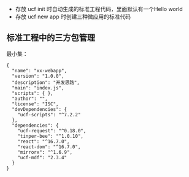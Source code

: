 
- 存放 ucf init 时自动生成的标准工程代码，里面默认有一个Hello world
- 存放 ucf new app 时创建三种微应用的标准代码

## 标准工程中的三方包管理

最小集：

```
{
  "name": "xx-webapp",
  "version": "1.0.0",
  "description": "开发思路",
  "main": "index.js",
  "scripts": { },
  "author": "",
  "license": "ISC",
  "devDependencies": {
    "ucf-scripts": "^7.2.2"
  },
  "dependencies": {
    "ucf-request": "^0.18.0",
    "tinper-bee": "^1.0.10",
    "react": "^16.7.0",
    "react-dom": "^16.7.0",
    "mirrorx": "^1.6.9",
    "ucf-mdf": "2.3.4"
  }
}

```